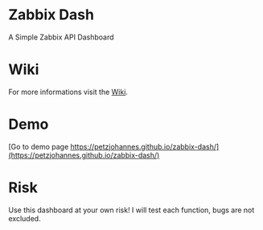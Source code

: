 # Zabbix Dash
A Simple Zabbix API Dashboard

# Wiki
For more informations visit the [Wiki](https://github.com/PetzJohannes/zabbix-dash/wiki).

# Demo
[Go to demo page https://petzjohannes.github.io/zabbix-dash/](https://petzjohannes.github.io/zabbix-dash/)

# Risk
Use this dashboard at your own risk! I will test each function, bugs are not excluded.
